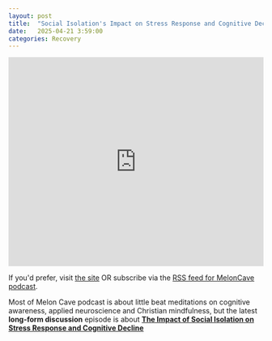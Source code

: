 ```yaml
---
layout: post
title:  "Social Isolation's Impact on Stress Response and Cognitive Decline"
date:   2025-04-21 3:59:00
categories: Recovery
---
```



<iframe title="Embed Player" src="https://play.libsyn.com/embed/destination/id/4272588/height/412/theme/modern/size/large/thumbnail/yes/custom-color/520101/playlist-height/200/direction/backward/hide-subscribe/yes/hide-share/yes/font-color/ffffff" height="412" width="100%" scrolling="no" allowfullscreen="" webkitallowfullscreen="true" mozallowfullscreen="true" oallowfullscreen="true" msallowfullscreen="true" style="border: none;"></iframe>

If you'd prefer, visit [the site](https://sites.libsyn.com/499103) OR subscribe via the [RSS feed for MelonCave podcast](https://feeds.libsyn.com/499103/rss).


Most of Melon Cave podcast is about little beat meditations on cognitive awareness, applied neuroscience and Christian mindfulness, but the latest **long-form discussion** episode is about **[The Impact of Social Isolation on Stress Response and Cognitive Decline](https://docs.google.com/document/d/1PH9iB6pIiy2WV2_C-VZhQ7U5Q1OBJjlWHr3C7mbNu2U/edit?usp=sharing)**
